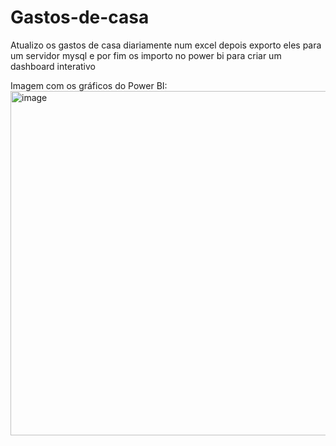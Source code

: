 # Gastos-de-casa
Atualizo os gastos de casa diariamente num excel depois exporto eles para um servidor mysql e por fim os importo no power bi para criar um dashboard interativo

Imagem com os gráficos do Power BI:
<img width="983" height="551" alt="image" src="https://github.com/user-attachments/assets/2ec8f518-0099-4592-b22f-35534a60f827" />
